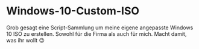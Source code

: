 # Windows-10-Custom-ISO
Grob gesagt eine Script-Sammlung um meine eigene angepasste Windows 10 ISO zu erstellen. Sowohl für die Firma als auch für mich. Macht damit, was ihr wollt 😉

